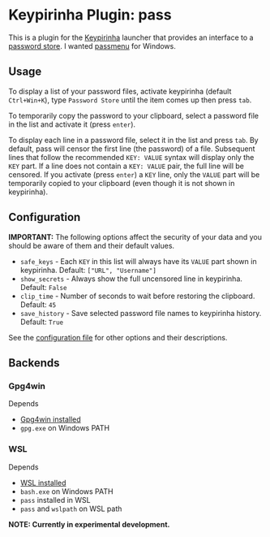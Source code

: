 # Keypirinha Plugin: pass

This is a plugin for the [Keypirinha](http://keypirinha.com) launcher that provides an interface to a [password store](https://www.passwordstore.org/). I wanted [passmenu](https://git.zx2c4.com/password-store/tree/contrib/dmenu) for Windows.

## Usage
To display a list of your password files, activate keypirinha (default `Ctrl+Win+K`), type `Password Store` until the item comes up then press `tab`.

To temporarily copy the password to your clipboard, select a password file in the list and activate it (press `enter`).

To display each line in a password file, select it in the list and press `tab`. By default, pass will censor the first line (the password) of a file. Subsequent lines that follow the recommended `KEY: VALUE` syntax will display only the `KEY` part. If a line does not contain a `KEY: VALUE` pair, the full line will be censored. If you activate (press `enter`) a `KEY` line, only the `VALUE` part will be temporarily copied to your clipboard (even though it is not shown in keypirinha).

## Configuration

**IMPORTANT:** The following options affect the security of your data and you should be aware of them and their default values.

* `safe_keys` - Each `KEY` in this list will always have its `VALUE` part shown in keypirinha. Default: `["URL", "Username"]`
* `show_secrets` - Always show the full uncensored line in keypirinha. Default: `False`
* `clip_time` - Number of seconds to wait before restoring the clipboard. Default: `45`
* `save_history` - Save selected password file names to keypirinha history. Default: `True`

See the [configuration file](pass.ini) for other options and their descriptions.

## Backends

### Gpg4win
Depends
* [Gpg4win installed](https://www.gpg4win.org/)
* `gpg.exe` on Windows PATH

### WSL
Depends
* [WSL installed](https://docs.microsoft.com/en-us/windows/wsl/install-win10)
* `bash.exe` on Windows PATH
* `pass` installed in WSL
* `pass` and `wslpath` on WSL path

**NOTE: Currently in experimental development.**
